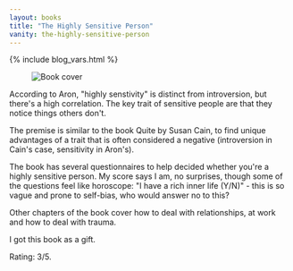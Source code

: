 ```yaml
---
layout: books
title: "The Highly Sensitive Person"
vanity: the-highly-sensitive-person
---
```


{% include blog_vars.html %}

<figure class="image_float_left">
  <img src="{{site.url}}/resources/books/hsp.jpg" alt="Book cover" />
</figure>

According to Aron, "highly senstivity" is distinct from introversion, but there's a high correlation. The key trait of sensitive people are that they notice things others don't.

The premise is similar to the book Quite by Susan Cain, to find unique advantages of a trait that is often considered a negative (introversion in Cain's case, sensitivity in Aron's).

The book has several questionnaires to help decided whether you're a highly sensitive person. My score says I am, no surprises, though some of the questions feel like horoscope: "I have a rich inner life (Y/N)" - this is so vague and prone to self-bias, who would answer no to this?

Other chapters of the book cover how to deal with relationships, at work and how to deal with trauma.

I got this book as a gift.

Rating: 3/5.
